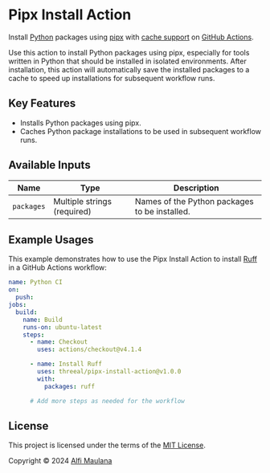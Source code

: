# Pipx Install Action

Install [Python](https://www.python.org/) packages using [pipx](https://pipx.pypa.io/stable/) with [cache support](https://docs.github.com/en/actions/using-workflows/caching-dependencies-to-speed-up-workflows) on [GitHub Actions](https://github.com/features/actions).

Use this action to install Python packages using pipx, especially for tools written in Python that should be installed in isolated environments.
After installation, this action will automatically save the installed packages to a cache to speed up installations for subsequent workflow runs.

## Key Features

- Installs Python packages using pipx.
- Caches Python package installations to be used in subsequent workflow runs.

## Available Inputs

| Name       | Type                        | Description                                   |
| ---------- | --------------------------- | --------------------------------------------- |
| `packages` | Multiple strings (required) | Names of the Python packages to be installed. |

## Example Usages

This example demonstrates how to use the Pipx Install Action to install [Ruff](https://pypi.org/project/ruff/) in a GitHub Actions workflow:

```yaml
name: Python CI
on:
  push:
jobs:
  build:
    name: Build
    runs-on: ubuntu-latest
    steps:
      - name: Checkout
        uses: actions/checkout@v4.1.4

      - name: Install Ruff
        uses: threeal/pipx-install-action@v1.0.0
        with:
          packages: ruff

      # Add more steps as needed for the workflow
```

## License

This project is licensed under the terms of the [MIT License](./LICENSE).

Copyright © 2024 [Alfi Maulana](https://github.com/threeal/)
